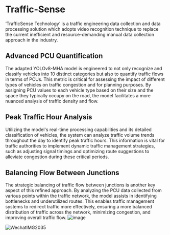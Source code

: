 # Traffic-Sense
‘TrafficSense Technology’ is a traffic engineering data collection and data processing solution which adopts video recognition technique to replace the current inefficient and resource-demanding manual data collection approach in the industry. 

## Advanced PCU Quantification
The adapted YOLOv8-MHA model is engineered to not only recognize and classify vehicles into 10 distinct categories but also to quantify traffic flows in terms of PCUs. This metric is critical for assessing the impact of different types of vehicles on traffic congestion and for planning purposes. By assigning PCU values to each vehicle type based on their size and the space they typically occupy on the road, the model facilitates a more nuanced analysis of traffic density and flow.

## Peak Traffic Hour Analysis
Utilizing the model's real-time processing capabilities and its detailed classification of vehicles, the system can analyze traffic volume trends throughout the day to identify peak traffic hours. This information is vital for traffic authorities to implement dynamic traffic management strategies, such as adjusting signal timings and optimizing route suggestions to alleviate congestion during these critical periods.

## Balancing Flow Between Junctions
The strategic balancing of traffic flow between junctions is another key aspect of this refined approach. By analyzing the PCU data collected from various points within the traffic network, the model assists in identifying bottlenecks and underutilized routes. This enables traffic management systems to redirect traffic more effectively, ensuring a more balanced distribution of traffic across the network, minimizing congestion, and improving overall traffic flow.
![image](https://github.com/Kingsely-o/Traffic-Sense/assets/52887356/7bbadb3c-ab0d-4d1c-b353-9f701f3fed1c)


![WechatIMG2035](https://github.com/Kingsely-o/Traffic-Sense/assets/52887356/2ecd7d29-1dac-44f1-9196-9414675d2139)
